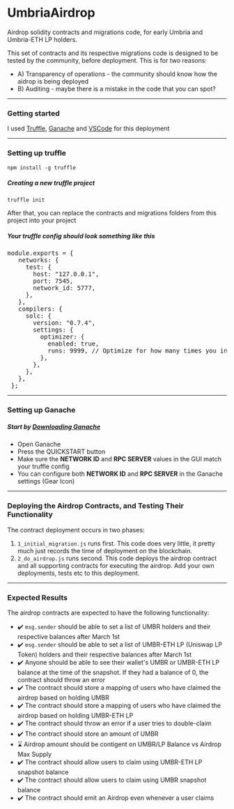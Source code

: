 # UmbriaAirdrop

Airdrop solidity contracts and migrations code, for early Umbria and Umbria-ETH LP holders.

This set of contracts and its respective migrations code is designed to be tested by the community, before deployment. This is for two reasons:

<ul>
   <li>A) Transparency of operations - the community should know how the aidrop is being deployed</li>
   <li>B) Auditing - maybe there is a mistake in the code that you can spot?</li>
</ul>
<hr>
<h3>Getting started</h3>
<p>I used <a href="https://www.trufflesuite.com/docs/truffle/getting-started/installation">Truffle</a>, <a href="https://www.trufflesuite.com/docs/ganache/quickstart">Ganache</a> and <a href="https://code.visualstudio.com/">VSCode</a> for this deployment</p>
<hr>
<h3>Setting up truffle</h3>
<code>npm install -g truffle</code>
<br>
<h5>Creating a new truffle project</h5>
<code>truffle init</code>
<br>
<p>After that, you can replace the contracts and migrations folders from this project into your project</p>
<h5>Your truffle config should look something like this</h5>
<pre>
module.exports = {
   networks: {
     test: {
       host: "127.0.0.1",
       port: 7545,
       network_id: 5777,
     },    
   },
   compilers: {
     solc: {
       version: "0.7.4",
       settings: {
         optimizer: {
           enabled: true,
           runs: 9999, // Optimize for how many times you intend to run the code
         },
       },
     },
   },
 };
</pre>
<hr>
<h3>Setting up Ganache</h3>
<h5>Start by <a href="https://www.trufflesuite.com/docs/ganache/quickstart">Downloading Ganache</a></h5>
<ul>
   <li>Open Ganache</li>
   <li>Press the QUICKSTART button</li>
   <li>Make sure the <b>NETWORK ID</b> and <b>RPC SERVER</b> values in the GUI match your truffle config</li>
   <li>You can configure both <b>NETWORK ID</b> and <b>RPC SERVER</b> in the Ganache settings (Gear Icon) </li>
</ul>
<hr>
<h3>Deploying the Airdrop Contracts, and Testing Their Functionality</h3>
<p>The contract deployment occurs in two phases:</p>
<ol>
  <li><code>1_initial_migration.js</code> runs first. This code does very little, it pretty much just records the time of deployment on the blockchain.</li>
  <li><code>2_do_airdrop.js</code> runs second. This code deploys the airdrop contract and all supporting contracts for executing the airdrop. Add your own deployments, tests etc to this deployment.</li>
</ol>
<hr>
<h3>Expected Results</h3>
The airdrop contracts are expected to have the following functionality:
<ul>
   <li>✔️ <code>msg.sender</code> should be able to set a list of UMBR holders and their respective balances after March 1st</li>
   <li>✔️ <code>msg.sender</code> should be able to set a list of UMBR-ETH LP (Uniswap LP Token) holders and their respective balances after March 1st</li>
   <li>✔️ Anyone should be able to see their wallet's UMBR or UMBR-ETH LP balance at the time of the snapshot. If they had a balance of 0, the contract should throw an error</li>
   <li>✔️ The contract should store a mapping of users who have claimed the airdrop based on holding UMBR</li>
   <li>✔️ The contract should store a mapping of users who have claimed the airdrop based on holding UMBR-ETH LP</li>
   <li>✔️ The contract should throw an error if a user tries to double-claim</li>
   <li>✔️ The contract should store an amount of UMBR</li>
   <li>⌛ Airdrop amount should be contigent on UMBR/LP Balance vs Airdrop Max Supply </li>
   <li>✔️ The contract should allow users to claim using UMBR-ETH LP snapshot balance</li>
   <li>✔️ The contract should allow users to claim using UMBR snapshot balance</li>
   <li>✔️ The contract should emit an Airdrop even whenever a user claims</li>
</ul>
